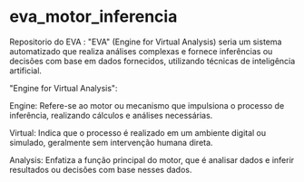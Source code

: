 # eva_motor_inferencia
Repositorio do EVA : "EVA" (Engine for Virtual Analysis) seria um sistema automatizado que realiza análises complexas e fornece inferências ou decisões com base em dados fornecidos, utilizando técnicas de inteligência artificial. 

"Engine for Virtual Analysis":

Engine: Refere-se ao motor ou mecanismo que impulsiona o processo de inferência, realizando cálculos e análises necessárias.

Virtual: Indica que o processo é realizado em um ambiente digital ou simulado, geralmente sem intervenção humana direta.

Analysis: Enfatiza a função principal do motor, que é analisar dados e inferir resultados ou decisões com base nesses dados.
